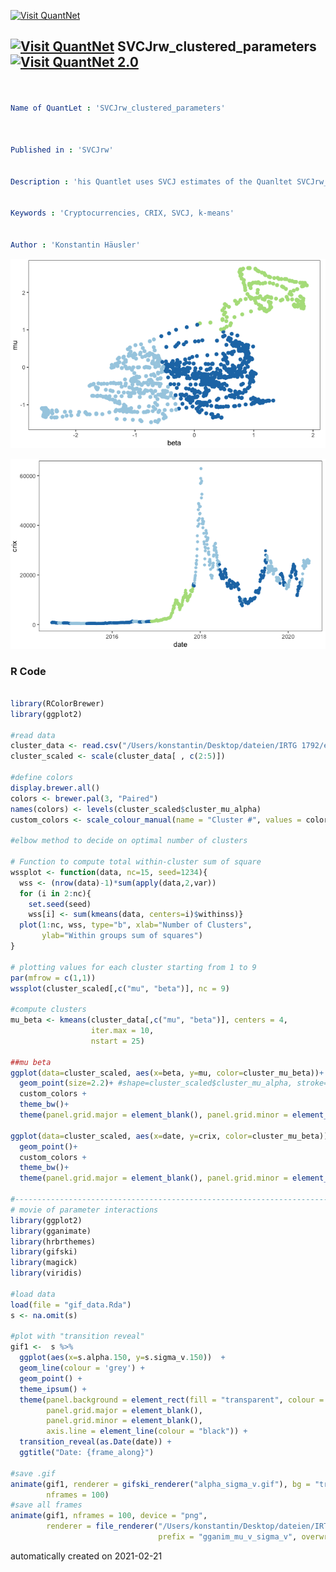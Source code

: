 [<img src="https://github.com/QuantLet/Styleguide-and-FAQ/blob/master/pictures/banner.png" width="888" alt="Visit QuantNet">](http://quantlet.de/)

## [<img src="https://github.com/QuantLet/Styleguide-and-FAQ/blob/master/pictures/qloqo.png" alt="Visit QuantNet">](http://quantlet.de/) **SVCJrw_clustered_parameters** [<img src="https://github.com/QuantLet/Styleguide-and-FAQ/blob/master/pictures/QN2.png" width="60" alt="Visit QuantNet 2.0">](http://quantlet.de/)

```yaml


Name of QuantLet : 'SVCJrw_clustered_parameters'



Published in : 'SVCJrw'


Description : 'his Quantlet uses SVCJ estimates of the Quanltet SVCJrw_graph_parameters and clusters several pairs of them by k-means. Thereby some patterns of the dynamics of cryptocurrencies are observable, and those are visualized with the CRIX.'


Keywords : 'Cryptocurrencies, CRIX, SVCJ, k-means'


Author : 'Konstantin Häusler'

```

![Picture1](mu_beta_cluster.png)

![Picture2](mu_beta_crix.png)

### R Code
```r

library(RColorBrewer)
library(ggplot2)

#read data
cluster_data <- read.csv("/Users/konstantin/Desktop/dateien/IRTG 1792/econCRIX/svcj/svcj/clustering_data.csv")
cluster_scaled <- scale(cluster_data[ , c(2:5)])

#define colors
display.brewer.all()
colors <- brewer.pal(3, "Paired")
names(colors) <- levels(cluster_scaled$cluster_mu_alpha)
custom_colors <- scale_colour_manual(name = "Cluster #", values = colors)  

#elbow method to decide on optimal number of clusters

# Function to compute total within-cluster sum of square
wssplot <- function(data, nc=15, seed=1234){
  wss <- (nrow(data)-1)*sum(apply(data,2,var))
  for (i in 2:nc){
    set.seed(seed)
    wss[i] <- sum(kmeans(data, centers=i)$withinss)}
  plot(1:nc, wss, type="b", xlab="Number of Clusters",
       ylab="Within groups sum of squares")
}

# plotting values for each cluster starting from 1 to 9
par(mfrow = c(1,1))
wssplot(cluster_scaled[,c("mu", "beta")], nc = 9)

#compute clusters
mu_beta <- kmeans(cluster_data[,c("mu", "beta")], centers = 4,
                  iter.max = 10,
                  nstart = 25)

##mu beta
ggplot(data=cluster_scaled, aes(x=beta, y=mu, color=cluster_mu_beta))+
  geom_point(size=2.2)+ #shape=cluster_scaled$cluster_mu_alpha, stroke=2
  custom_colors +
  theme_bw()+
  theme(panel.grid.major = element_blank(), panel.grid.minor = element_blank())

ggplot(data=cluster_scaled, aes(x=date, y=crix, color=cluster_mu_beta))+
  geom_point()+
  custom_colors +
  theme_bw()+
  theme(panel.grid.major = element_blank(), panel.grid.minor = element_blank())

#--------------------------------------------------------------------------------------------------
# movie of parameter interactions
library(ggplot2)
library(gganimate)
library(hrbrthemes)
library(gifski)
library(magick)
library(viridis)

#load data
load(file = "gif_data.Rda")
s <- na.omit(s)

#plot with "transition reveal"
gif1 <-  s %>% 
  ggplot(aes(x=s.alpha.150, y=s.sigma_v.150))  +
  geom_line(colour = 'grey') +
  geom_point() +
  theme_ipsum() +
  theme(panel.background = element_rect(fill = "transparent", colour = NA), 
        panel.grid.major = element_blank(), 
        panel.grid.minor = element_blank(), 
        axis.line = element_line(colour = "black")) +
  transition_reveal(as.Date(date)) +
  ggtitle("Date: {frame_along}")

#save .gif
animate(gif1, renderer = gifski_renderer("alpha_sigma_v.gif"), bg = "transparent",
        nframes = 100)
#save all frames
animate(gif1, nframes = 100, device = "png",
        renderer = file_renderer("/Users/konstantin/Desktop/dateien/IRTG 1792/econCRIX/talk/gganim", 
                                 prefix = "gganim_mu_v_sigma_v", overwrite = TRUE))


```

automatically created on 2021-02-21